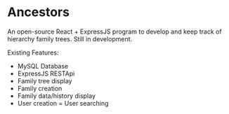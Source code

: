 # Ancestors

An open-source React + ExpressJS program to develop and keep track of hierarchy family trees. Still in development.

Existing Features:

- MySQL Database
- ExpressJS RESTApi
- Family tree display
- Family creation
- Family data/history display
- User creation
= User searching

